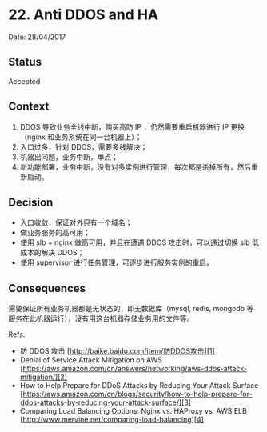 # 22. Anti DDOS and HA

Date: 28/04/2017

## Status

Accepted

## Context

1. DDOS 导致业务全线中断，购买高防 IP ，仍然需要重启机器进行 IP 更换（nginx 和业务系统在同一台机器上）；
2. 入口过多，针对 DDOS，需要多线解决；
3. 机器出问题，业务中断，单点；
4. 新功能部署，业务中断，没有对多实例进行管理，每次都是杀掉所有，然后重新启动。

## Decision

* 入口收敛，保证对外只有一个域名；
* 做业务服务的高可用；
* 使用 slb + nginx 做高可用，并且在遭遇 DDOS 攻击时，可以通过切换 slb 低成本的解决 DDOS；
* 使用 supervisor 进行任务管理，可逐步进行服务实例的重启。

## Consequences

需要保证所有业务机器都是无状态的，即无数据库（mysql, redis, mongodb 等服务在此机器运行），没有用这台机器存储业务用的文件等。

Refs:

* 防 DDOS 攻击 [http://baike.baidu.com/item/防DDOS攻击][1]
* Denial of Service Attack Mitigation on AWS [https://aws.amazon.com/cn/answers/networking/aws-ddos-attack-mitigation/][2]
* How to Help Prepare for DDoS Attacks by Reducing Your Attack Surface [https://aws.amazon.com/cn/blogs/security/how-to-help-prepare-for-ddos-attacks-by-reducing-your-attack-surface/][3]
* Comparing Load Balancing Options: Nginx vs. HAProxy vs. AWS ELB [http://www.mervine.net/comparing-load-balancing][4]

[1]:	http://baike.baidu.com/item/%E9%98%B2DDOS%E6%94%BB%E5%87%BB
[2]:	https://aws.amazon.com/cn/answers/networking/aws-ddos-attack-mitigation/
[3]:	https://aws.amazon.com/cn/blogs/security/how-to-help-prepare-for-ddos-attacks-by-reducing-your-attack-surface/
[4]:	http://www.mervine.net/comparing-load-balancing